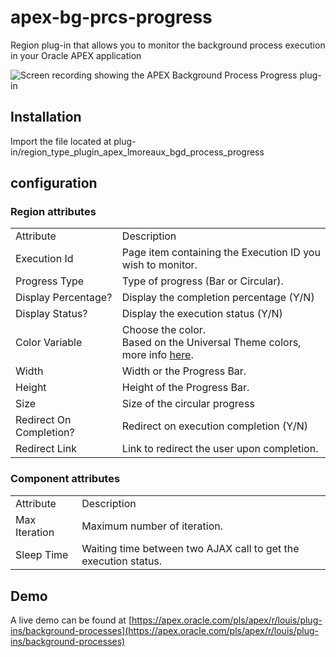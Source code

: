 # apex-bg-prcs-progress
Region plug-in that allows you to monitor the background process execution in your Oracle APEX application

<img alt="Screen recording showing the APEX Background Process Progress plug-in" src="https://github.com/LouisMoreaux/apex-bg-prcs-progress/blob/main/assets/apex-bg-prcs-progress.gif?raw=true" ></img>

## Installation
Import the file located at plug-in/region_type_plugin_apex_lmoreaux_bgd_process_progress

## configuration
### Region attributes
<table>
<tr>
<td> Attribute </td> <td> Description </td>
</tr>
<tr>
<td> Execution Id </td>
<td> Page item containing the Execution ID you wish to monitor.</td>
</tr>
<tr>
<td> Progress Type </td>
<td> Type of progress (Bar or Circular). </td>
</tr>
<tr>
<td> Display Percentage? </td>
<td> Display the completion percentage (Y/N) </td>
</tr>
<tr>
<td> Display Status? </td>
<td> Display the execution status (Y/N) </td>
</tr>
<tr>
<td> Color Variable </td>
<td> Choose the color.<br>Based on the Universal Theme colors, more info <a href="https://apex.oracle.com/pls/apex/r/apex_pm/ut/color-and-status-modifiers">here</a>. </td>
</tr>
<tr>
<td> Width </td>
<td> Width or the Progress Bar. </td>
</tr>
<tr>
<td> Height </td>
<td> Height of the Progress Bar. </td>
</tr>
<tr>
<td> Size </td>
<td> Size of the circular progress </td>
</tr>
<tr>
<td> Redirect On Completion? </td>
<td> Redirect on execution completion (Y/N) </td>
</tr>
<tr>
<td> Redirect Link </td>
<td> Link to redirect the user upon completion. </td>
</tr>
</table>

### Component attributes
<table>
<tr>
<td> Attribute </td> <td> Description </td>
</tr>
<tr>
<td> Max Iteration </td>
<td> Maximum number of iteration.</td>
</tr>
<tr>
<td> Sleep Time </td>
<td> Waiting time between two AJAX call to get the execution status. </td>
</tr>
<tr>
</table>

## Demo
A live demo can be found at [https://apex.oracle.com/pls/apex/r/louis/plug-ins/background-processes](https://apex.oracle.com/pls/apex/r/louis/plug-ins/background-processes)
